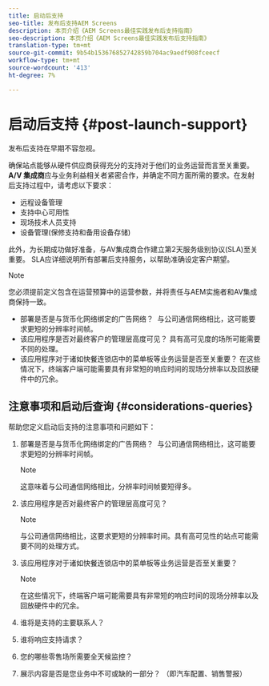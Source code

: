 ```yaml
---
title: 启动后支持
seo-title: 发布后支持AEM Screens
description: 本页介绍《AEM Screens最佳实践发布后支持指南》
seo-description: 本页介绍《AEM Screens最佳实践发布后支持指南》
translation-type: tm+mt
source-git-commit: 9b54b153676852742859b704ac9aedf908fceecf
workflow-type: tm+mt
source-wordcount: '413'
ht-degree: 7%

---
```



# 启动后支持 {#post-launch-support}


发布后支持在早期不容忽视。

确保站点能够从硬件供应商获得充分的支持对于他们的业务运营而言至关重要。**A/V 集成商**&#x200B;应与业务利益相关者紧密合作，并确定不同方面所需的要求。在发射后支持过程中，请考虑以下要求：

* 远程设备管理
* 支持中心可用性
* 现场技术人员支持
* 设备管理(保修支持和备用设备存储)

此外，为长期成功做好准备，与AV集成商合作建立第2天服务级别协议(SLA)至关重要。 SLA应详细说明所有部署后支持服务，以帮助准确设定客户期望。

>[!NOTE]
>
>您必须提前定义包含在运营预算中的运营参数，并将责任与AEM实施者和AV集成商保持一致。
>
>* 部署是否是与货币化网络绑定的广告网络？  与公司通信网络相比，这可能要求更短的分辨率时间帧。
>* 该应用程序是否对最终客户的管理层高度可见？ 具有高可见度的场所可能需要不同的处理。
>* 该应用程序对于诸如快餐连锁店中的菜单板等业务运营是否至关重要？ 在这些情况下，终端客户端可能需要具有非常短的响应时间的现场分辨率以及回放硬件中的冗余。


## 注意事项和启动后查询 {#considerations-queries}

帮助您定义启动后支持的注意事项和问题如下：

1. 部署是否是与货币化网络绑定的广告网络？  与公司通信网络相比，这可能要求更短的分辨率时间帧。
 
   >[!NOTE]
   >
   > 这意味着与公司通信网络相比，分辨率时间帧要短得多。

1. 该应用程序是否对最终客户的管理层高度可见？

   >[!NOTE]
   >
   > 与公司通信网络相比，这要求更短的分辨率时间。具有高可见性的站点可能需要不同的处理方式。

1. 该应用程序对于诸如快餐连锁店中的菜单板等业务运营是否至关重要？

   >[!NOTE]
   >
   > 在这些情况下，终端客户端可能需要具有非常短的响应时间的现场分辨率以及回放硬件中的冗余。

1. 谁将是支持的主要联系人？

1. 谁将响应支持请求？

1. 您的哪些零售场所需要全天候监控？

1. 展示内容是否是您业务中不可或缺的一部分？ （即汽车配置、销售警报）
